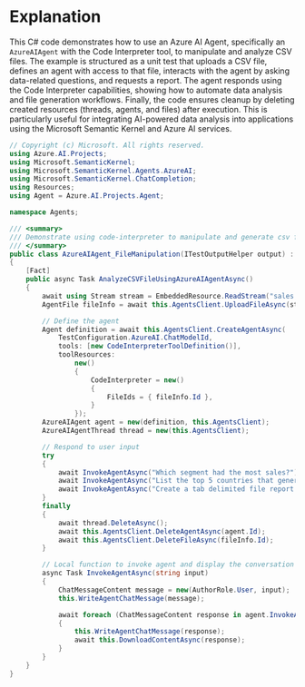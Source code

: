 # Explanation

This C# code demonstrates how to use an Azure AI Agent, specifically an `AzureAIAgent` with the Code Interpreter tool, to manipulate and analyze CSV files. The example is structured as a unit test that uploads a CSV file, defines an agent with access to that file, interacts with the agent by asking data-related questions, and requests a report. The agent responds using the Code Interpreter capabilities, showing how to automate data analysis and file generation workflows. Finally, the code ensures cleanup by deleting created resources (threads, agents, and files) after execution. This is particularly useful for integrating AI-powered data analysis into applications using the Microsoft Semantic Kernel and Azure AI services.

```csharp
// Copyright (c) Microsoft. All rights reserved.
using Azure.AI.Projects;
using Microsoft.SemanticKernel;
using Microsoft.SemanticKernel.Agents.AzureAI;
using Microsoft.SemanticKernel.ChatCompletion;
using Resources;
using Agent = Azure.AI.Projects.Agent;

namespace Agents;

/// <summary>
/// Demonstrate using code-interpreter to manipulate and generate csv files with <see cref="AzureAIAgent"/> .
/// </summary>
public class AzureAIAgent_FileManipulation(ITestOutputHelper output) : BaseAzureAgentTest(output)
{
    [Fact]
    public async Task AnalyzeCSVFileUsingAzureAIAgentAsync()
    {
        await using Stream stream = EmbeddedResource.ReadStream("sales.csv")!;
        AgentFile fileInfo = await this.AgentsClient.UploadFileAsync(stream, AgentFilePurpose.Agents, "sales.csv");

        // Define the agent
        Agent definition = await this.AgentsClient.CreateAgentAsync(
            TestConfiguration.AzureAI.ChatModelId,
            tools: [new CodeInterpreterToolDefinition()],
            toolResources:
                new()
                {
                    CodeInterpreter = new()
                    {
                        FileIds = { fileInfo.Id },
                    }
                });
        AzureAIAgent agent = new(definition, this.AgentsClient);
        AzureAIAgentThread thread = new(this.AgentsClient);

        // Respond to user input
        try
        {
            await InvokeAgentAsync("Which segment had the most sales?");
            await InvokeAgentAsync("List the top 5 countries that generated the most profit.");
            await InvokeAgentAsync("Create a tab delimited file report of profit by each country per month.");
        }
        finally
        {
            await thread.DeleteAsync();
            await this.AgentsClient.DeleteAgentAsync(agent.Id);
            await this.AgentsClient.DeleteFileAsync(fileInfo.Id);
        }

        // Local function to invoke agent and display the conversation messages.
        async Task InvokeAgentAsync(string input)
        {
            ChatMessageContent message = new(AuthorRole.User, input);
            this.WriteAgentChatMessage(message);

            await foreach (ChatMessageContent response in agent.InvokeAsync(message, thread))
            {
                this.WriteAgentChatMessage(response);
                await this.DownloadContentAsync(response);
            }
        }
    }
}
```